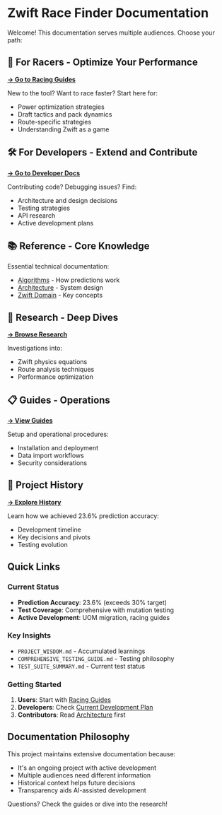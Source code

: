 # Zwift Race Finder Documentation

Welcome! This documentation serves multiple audiences. Choose your path:

## 🚴 For Racers - Optimize Your Performance
**[→ Go to Racing Guides](/docs/for-racers/)**

New to the tool? Want to race faster? Start here for:
- Power optimization strategies
- Draft tactics and pack dynamics
- Route-specific strategies
- Understanding Zwift as a game

## 🛠️ For Developers - Extend and Contribute
**[→ Go to Developer Docs](/docs/for-developers/)**

Contributing code? Debugging issues? Find:
- Architecture and design decisions
- Testing strategies
- API research
- Active development plans

## 📚 Reference - Core Knowledge
Essential technical documentation:
- [Algorithms](reference/ALGORITHMS.md) - How predictions work
- [Architecture](reference/ARCHITECTURE.md) - System design
- [Zwift Domain](reference/ZWIFT_DOMAIN.md) - Key concepts

## 🔬 Research - Deep Dives
**[→ Browse Research](/docs/research/)**

Investigations into:
- Zwift physics equations
- Route analysis techniques
- Performance optimization

## 📋 Guides - Operations
**[→ View Guides](/docs/guides/)**

Setup and operational procedures:
- Installation and deployment
- Data import workflows
- Security considerations

## 📜 Project History
**[→ Explore History](/docs/project-history/)**

Learn how we achieved 23.6% prediction accuracy:
- Development timeline
- Key decisions and pivots
- Testing evolution

## Quick Links

### Current Status
- **Prediction Accuracy**: 23.6% (exceeds 30% target)
- **Test Coverage**: Comprehensive with mutation testing
- **Active Development**: UOM migration, racing guides

### Key Insights
- `PROJECT_WISDOM.md` - Accumulated learnings
- `COMPREHENSIVE_TESTING_GUIDE.md` - Testing philosophy
- `TEST_SUITE_SUMMARY.md` - Current test status

### Getting Started
1. **Users**: Start with [Racing Guides](/docs/for-racers/)
2. **Developers**: Check [Current Development Plan](/docs/for-developers/CURRENT_DEVELOPMENT_PLAN.md)
3. **Contributors**: Read [Architecture](reference/ARCHITECTURE.md) first

## Documentation Philosophy

This project maintains extensive documentation because:
- It's an ongoing project with active development
- Multiple audiences need different information
- Historical context helps future decisions
- Transparency aids AI-assisted development

Questions? Check the guides or dive into the research!